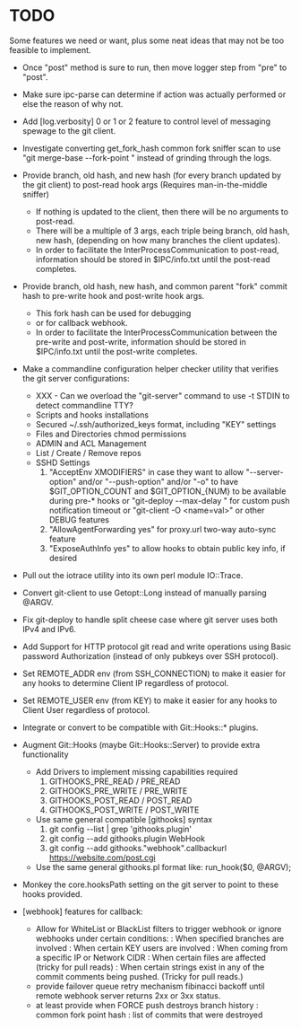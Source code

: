 TODO
====

Some features we need or want, plus some neat ideas that may not be too feasible to implement.

 - Once "post" method is sure to run, then move logger step from "pre" to "post".

 - Make sure ipc-parse can determine if action was actually performed or else the reason of why not.

 - Add [log.verbosity] 0 or 1 or 2 feature to control level of messaging spewage to the git client.

 - Investigate converting get_fork_hash common fork sniffer scan to use "git merge-base --fork-point <ref> <commit>" instead of grinding through the logs.

 - Provide branch, old hash, and new hash (for every branch updated by the git client) to post-read hook args (Requires man-in-the-middle sniffer)
   * If nothing is updated to the client, then there will be no arguments to post-read.
   * There will be a multiple of 3 args, each triple being branch, old hash, new hash, (depending on how many branches the client updates).
   * In order to facilitate the InterProcessCommunication to post-read, information should be stored in $IPC/info.txt until the post-read completes.

 - Provide branch, old hash, new hash, and common parent "fork" commit hash to pre-write hook and post-write hook args.
   * This fork hash can be used for debugging
   * or for callback webhook.
   * In order to facilitate the InterProcessCommunication between the pre-write and post-write, information should be stored in $IPC/info.txt until the post-write completes.

 - Make a commandline configuration helper checker utility that verifies the git server configurations:
   * XXX - Can we overload the "git-server" command to use -t STDIN to detect commandline TTY?
   * Scripts and hooks installations
   * Secured ~/.ssh/authorized_keys format, including "KEY" settings
   * Files and Directories chmod permissions
   * ADMIN and ACL Management
   * List / Create / Remove repos
   * SSHD Settings
     1. "AcceptEnv XMODIFIERS" in case they want
          to allow "--server-option" and/or "--push-option" and/or "-o" to have
          $GIT_OPTION_COUNT and $GIT_OPTION_{NUM} to be available during pre-* hooks
          or "git-deploy --max-delay <seconds>" for custom push notification timeout
          or "git-client -O <name=val>"
          or other DEBUG features
     2. "AllowAgentForwarding yes" for proxy.url two-way auto-sync feature
     3. "ExposeAuthInfo yes" to allow hooks to obtain public key info, if desired

 - Pull out the iotrace utility into its own perl module IO::Trace.

 - Convert git-client to use Getopt::Long instead of manually parsing @ARGV.

 - Fix git-deploy to handle split cheese case where git server uses both IPv4 and IPv6.

 - Add Support for HTTP protocol git read and write operations using Basic password Authorization (instead of only pubkeys over SSH protocol).

 - Set REMOTE_ADDR env (from SSH_CONNECTION) to make it easier for any hooks to determine Client IP regardless of protocol.

 - Set REMOTE_USER env (from KEY) to make it easier for any hooks to Client User regardless of protocol.

 - Integrate or convert to be compatible with Git::Hooks::* plugins.

 - Augment Git::Hooks (maybe Git::Hooks::Server) to provide extra functionality
   * Add Drivers to implement missing capabilities required
     1. GITHOOKS_PRE_READ    / PRE_READ
     2. GITHOOKS_PRE_WRITE   / PRE_WRITE
     3. GITHOOKS_POST_READ   / POST_READ
     4. GITHOOKS_POST_WRITE  / POST_WRITE
   * Use same general compatible [githooks] syntax
     1. git config --list | grep 'githooks\.plugin'
     2. git config --add githooks.plugin WebHook
     3. git config --add githooks."webhook".callbackurl https://website.com/post.cgi
   * Use the same general githooks.pl format like: run_hook($0, @ARGV);

 - Monkey the core.hooksPath setting on the git server to point to these hooks provided.

 - [webhook] features for callback:
   * Allow for WhiteList or BlackList filters to trigger webhook or ignore webhooks under certain conditions:
     : When specified branches are involved
     : When certain KEY users are involved
     : When coming from a specific IP or Network CIDR
     : When certain files are affected (tricky for pull reads)
     : When certain strings exist in any of the commit comments being pushed. (Tricky for pull reads.)
   * provide failover queue retry mechanism fibinacci backoff until remote webhook server returns 2xx or 3xx status.
   * at least provide when FORCE push destroys branch history
     : common fork point hash
     : list of commits that were destroyed
